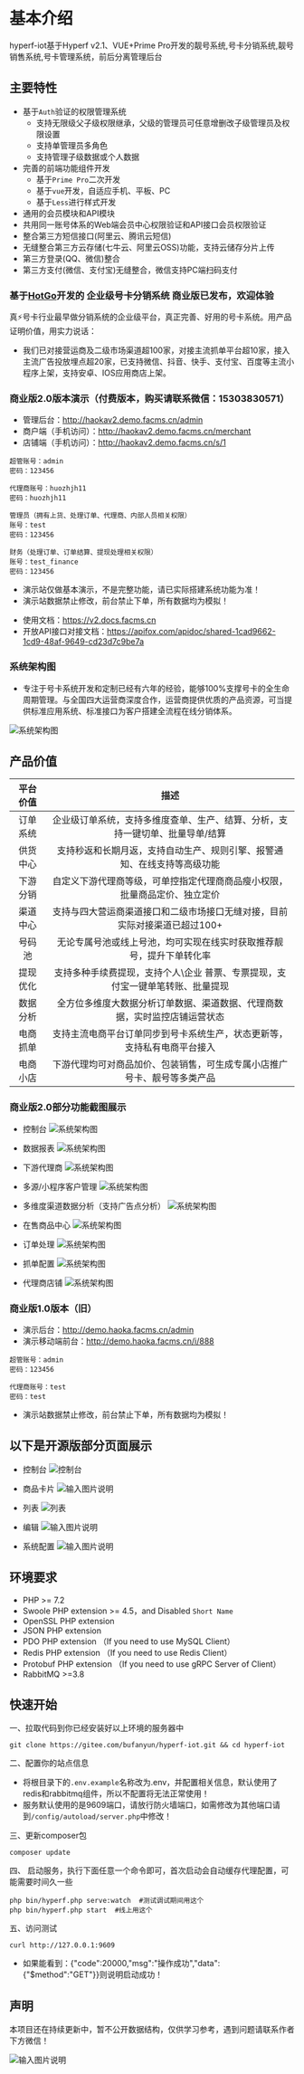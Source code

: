 # 基本介绍

hyperf-iot基于Hyperf v2.1、VUE+Prime Pro开发的靓号系统,号卡分销系统,靓号销售系统,号卡管理系统，前后分离管理后台

## 主要特性

* 基于`Auth`验证的权限管理系统
  * 支持无限级父子级权限继承，父级的管理员可任意增删改子级管理员及权限设置
  * 支持单管理员多角色
  * 支持管理子级数据或个人数据
* 完善的前端功能组件开发
  * 基于`Prime Pro`二次开发
  * 基于`vue`开发，自适应手机、平板、PC
  * 基于`Less`进行样式开发
* 通用的会员模块和API模块
* 共用同一账号体系的Web端会员中心权限验证和API接口会员权限验证
* 整合第三方短信接口(阿里云、腾讯云短信)
* 无缝整合第三方云存储(七牛云、阿里云OSS)功能，支持云储存分片上传
* 第三方登录(QQ、微信)整合
* 第三方支付(微信、支付宝)无缝整合，微信支持PC端扫码支付

### 基于[HotGo](https://github.com/bufanyun/hotgo)开发的 企业级号卡分销系统 商业版已发布，欢迎体验

真⚡️号卡行业最早做分销系统的企业级平台，真正完善、好用的号卡系统。用产品证明价值，用实力说话：
- 我们已对接营运商及二级市场渠道超100家，对接主流抓单平台超10家，接入主流广告投放埋点超20家，已支持微信、抖音、快手、支付宝、百度等主流小程序上架，支持安卓、IOS应用商店上架。


### 商业版2.0版本演示（付费版本，购买请联系微信：15303830571）
* 管理后台：http://haokav2.demo.facms.cn/admin
* 商户端（手机访问）：http://haokav2.demo.facms.cn/merchant
* 店铺端（手机访问）：http://haokav2.demo.facms.cn/s/1
```text
超管账号：admin
密码：123456

代理商账号：huozhjh11
密码：huozhjh11

管理员（拥有上货、处理订单、代理商、内部人员相关权限）
账号：test
密码：123456

财务（处理订单、订单结算、提现处理相关权限）
账号：test_finance
密码：123456
```
- 演示站仅做基本演示，不是完整功能，请已实际搭建系统功能为准！
- 演示站数据禁止修改，前台禁止下单，所有数据均为模拟！

* 使用文档：https://v2.docs.facms.cn
* 开放API接口对接文档：https://apifox.com/apidoc/shared-1cad9662-1cd9-48af-9649-cd23d7c9be7a


### 系统架构图

- 专注于号卡系统开发和定制已经有六年的经验，能够100%支撑号卡的全生命周期管理。与全国四大运营商深度合作，运营商提供优质的产品资源，可当提供标准应用系统、标准接口为客户搭建全流程在线分销体系。

![系统架构图](public/doc/jiagou.jpg)


## 产品价值

| 平台价值 |                    描述                    |
|:----:|:----------------------------------------:|
| 订单系统 | 企业级订单系统，支持多维度查单、生产、结算、分析，支持一键切单、批量导单/结算  | 
| 供货中心 |   支持秒返和长期月返，支持自动生产、规则引擎、报警通知、在线支持等高级功能   | 
| 下游分销 |  自定义下游代理商等级，可单控指定代理商商品瘦小权限，批量商品定价、独立定价   | 
| 渠道中心 | 支持与四大营运商渠道接口和二级市场接口无缝对接，目前实际对接渠道已超过100+  | 
| 号码池  |    无论专属号池或线上号池，均可实现在线实时获取推荐靓号，提升下单转化率    | 
| 提现优化 | 支持多种手续费提现，支持个人\企业 普票、专票提现，支付宝一键单笔转账、批量提现 | 
| 数据分析 |  全方位多维度大数据分析订单数据、渠道数据、代理商数据，实时监控店铺运营状态   | 
| 电商抓单 |   支持主流电商平台订单同步到号卡系统生产，状态更新等，支持私有电商平台接入   | 
| 电商小店 |   下游代理均可对商品加价、包装销售，可生成专属小店推广号卡、靓号等多类产品   | 

### 商业版2.0部分功能截图展示

* 控制台
  ![系统架构图](public/doc/前言-主控台.png)

* 数据报表
  ![系统架构图](public/doc/reporter.png)

* 下游代理商
  ![系统架构图](public/doc/agent.png)

* 多源/小程序客户管理
  ![系统架构图](public/doc/adminOauth.png)

* 多维度渠道数据分析（支持广告点分析）
  ![系统架构图](public/doc/adminPromoCodeReporter.png)

* 在售商品中心
  ![系统架构图](public/doc/saleGoods.png)

* 订单处理
  ![系统架构图](public/doc/order.png)

* 抓单配置
  ![系统架构图](public/doc/catch.png)

* 代理商店铺
  ![系统架构图](public/doc/shop.png)


### 商业版1.0版本（旧）

* 演示后台：http://demo.haoka.facms.cn/admin
* 演示移动端前台：http://demo.haoka.facms.cn/i/888
```
超管账号：admin
密码：123456

代理商账号：test
密码：test
```
- 演示站数据禁止修改，前台禁止下单，所有数据均为模拟！


## 以下是开源版部分页面展示

* 控制台
  ![控制台](https://images.gitee.com/uploads/images/2021/0106/162041_4f4c0b7c_5102272.png "屏幕截图.png")

* 商品卡片
  ![输入图片说明](https://images.gitee.com/uploads/images/2021/0121/224122_453e8cf9_5102272.png "屏幕截图.png")

* 列表
  ![列表](https://images.gitee.com/uploads/images/2021/0106/162247_3a970594_5102272.png "屏幕截图.png")

* 编辑
  ![输入图片说明](https://images.gitee.com/uploads/images/2021/0121/223959_3bfccce8_5102272.png "屏幕截图.png")

* 系统配置
  ![输入图片说明](https://images.gitee.com/uploads/images/2021/0121/223906_91c88661_5102272.png "屏幕截图.png")

## 环境要求

- PHP >= 7.2
- Swoole PHP extension >= 4.5，and Disabled `Short Name`
- OpenSSL PHP extension
- JSON PHP extension
- PDO PHP extension （If you need to use MySQL Client）
- Redis PHP extension （If you need to use Redis Client）
- Protobuf PHP extension （If you need to use gRPC Server of Client）
- RabbitMQ >=3.8

## 快速开始
一、拉取代码到你已经安装好以上环境的服务器中
 ```shell script
git clone https://gitee.com/bufanyun/hyperf-iot.git && cd hyperf-iot
 ```

二、配置你的站点信息
- 将根目录下的`.env.example`名称改为.env，并配置相关信息，默认使用了redis和rabbitmq组件，所以不配置将无法正常使用！
- 服务默认使用的是9609端口，请放行防火墙端口，如需修改为其他端口请到`/config/autoload/server.php`中修改！

三、更新composer包
  ```shell script
 composer update
  ```

四、 启动服务，执行下面任意一个命令即可，首次启动会自动缓存代理配置，可能需要时间久一些
   ```shell script
  php bin/hyperf.php serve:watch  #测试调试期间用这个
  php bin/hyperf.php start  #线上用这个
   ```

五、访问测试
   ```shell script
  curl http://127.0.0.1:9609
   ```
- 如果能看到：{"code":20000,"msg":"操作成功","data":{"$method":"GET"}}则说明启动成功！

## 声明
本项目还在持续更新中，暂不公开数据结构，仅供学习参考，遇到问题请联系作者下方微信！

![输入图片说明](https://images.gitee.com/uploads/images/2021/0121/222810_ac5b4081_5102272.png "屏幕截图.png")
